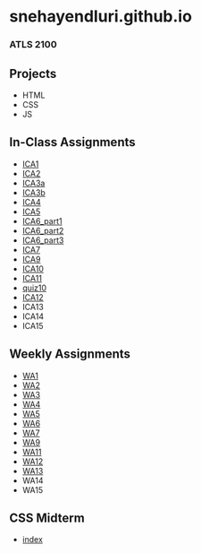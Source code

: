 # snehayendluri.github.io
### ATLS 2100

## Projects

- HTML
- CSS
- JS

## In-Class Assignments
- [ICA1](ica/ICA1.pdf)
- [ICA2](ica/ICA2.pdf)
- [ICA3a](https://snehayendluri.github.io/ica/ica3a.html) 
- [ICA3b](https://snehayendluri.github.io/ica/ica3_part2/index.html)
- [ICA4](https://snehayendluri.github.io/ica/ica4.html)
- [ICA5](https://snehayendluri.github.io/ica/ica5.html)
- [ICA6_part1](https://snehayendluri.github.io/ica/ica6/ica6_part1.html)
- [ICA6_part2](https://snehayendluri.github.io/ica/ica6/ica6_part2.html)
- [ICA6_part3](https://snehayendluri.github.io/ica/ica6/ica6_part3.html)
- [ICA7](https://snehayendluri.github.io/ica/ica7.html)
- [ICA9](https://snehayendluri.github.io/ica/ica9.html)
- [ICA10](https://snehayendluri.github.io/ica/ica10.html)
- [ICA11](https://snehayendluri.github.io/ica/ica11.html)
- [quiz10](https://snehayendluri.github.io/ica/quiz10.html)
- [ICA12](https://snehayendluri.github.io/ica/ica12.html)
- ICA13
- ICA14
- ICA15

## Weekly Assignments

- [WA1](https://snehayendluri.github.io/wa/wa1.html)
- [WA2](https://snehayendluri.github.io/wa/wa2.html)
- [WA3](https://snehayendluri.github.io/wa/wa3.html)
- [WA4](https://snehayendluri.github.io/wa/wa4.html)
- [WA5](https://snehayendluri.github.io/wa/wa5.html)
- [WA6](https://snehayendluri.github.io/wa/wa6/index.html)
- [WA7](https://snehayendluri.github.io/wa/week7.html)
- [WA9](https://snehayendluri.github.io/wa/gallery_start/assignment9.html)
- [WA11](https://snehayendluri.github.io/wa/wa11.html)
- [WA12](https://snehayendluri.github.io/wa/wa12.html)
- [WA13](https://snehayendluri.github.io/wa/wa13/wa13.html)
- WA14
- WA15

## CSS Midterm 

- [index](https://snehayendluri.github.io)